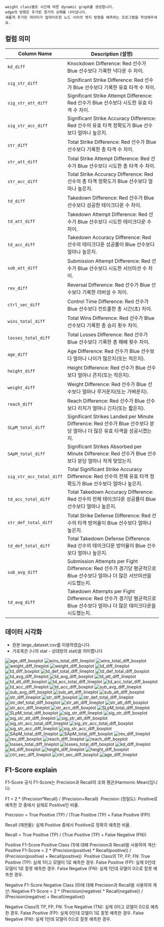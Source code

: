 
    weight class별로 시간에 따른 dynamic graph를 생성합니다.
    edge의 방향은 추가된 경기의 승패를 나타냅니다.
    새롭게 추가된 데이터가 업데이트한 노드 사이의 엣지 방향을 예측하는 프로그램을 작성해주세요.

## 컬럼 의미
| Column Name              | Description (설명)                                                                                   |
|--------------------------|------------------------------------------------------------------------------------------------------|
| `kd_diff`                | Knockdown Difference: Red 선수가 Blue 선수보다 기록한 넉다운 수 차이.                                |
| `sig_str_diff`           | Significant Strike Difference: Red 선수가 Blue 선수보다 기록한 유효 타격 수 차이.                     |
| `sig_str_att_diff`       | Significant Strike Attempt Difference: Red 선수가 Blue 선수보다 시도한 유효 타격 수 차이.            |
| `sig_str_acc_diff`       | Significant Strike Accuracy Difference: Red 선수의 유효 타격 정확도가 Blue 선수보다 얼마나 높은지.    |
| `str_diff`               | Total Strike Difference: Red 선수가 Blue 선수보다 기록한 총 타격 수 차이.                            |
| `str_att_diff`           | Total Strike Attempt Difference: Red 선수가 Blue 선수보다 시도한 총 타격 수 차이.                    |
| `str_acc_diff`           | Total Strike Accuracy Difference: Red 선수의 총 타격 정확도가 Blue 선수보다 얼마나 높은지.           |
| `td_diff`                | Takedown Difference: Red 선수가 Blue 선수보다 성공한 테이크다운 수 차이.                             |
| `td_att_diff`            | Takedown Attempt Difference: Red 선수가 Blue 선수보다 시도한 테이크다운 수 차이.                     |
| `td_acc_diff`            | Takedown Accuracy Difference: Red 선수의 테이크다운 성공률이 Blue 선수보다 얼마나 높은지.            |
| `sub_att_diff`           | Submission Attempt Difference: Red 선수가 Blue 선수보다 시도한 서브미션 수 차이.                     |
| `rev_diff`               | Reversal Difference: Red 선수가 Blue 선수보다 기록한 리버설 수 차이.                                |
| `ctrl_sec_diff`          | Control Time Difference: Red 선수가 Blue 선수보다 컨트롤한 총 시간(초) 차이.                         |
| `wins_total_diff`        | Total Wins Difference: Red 선수가 Blue 선수보다 기록한 총 승리 횟수 차이.                            |
| `losses_total_diff`      | Total Losses Difference: Red 선수가 Blue 선수보다 기록한 총 패배 횟수 차이.                          |
| `age_diff`               | Age Difference: Red 선수가 Blue 선수보다 얼마나 나이가 많은지(또는 적은지).                         |
| `height_diff`            | Height Difference: Red 선수가 Blue 선수보다 얼마나 큰지(또는 작은지).                               |
| `weight_diff`            | Weight Difference: Red 선수가 Blue 선수보다 얼마나 무거운지(또는 가벼운지).                         |
| `reach_diff`             | Reach Difference: Red 선수가 Blue 선수보다 리치가 얼마나 긴지(또는 짧은지).                         |
| `SLpM_total_diff`        | Significant Strikes Landed per Minute Difference: Red 선수가 Blue 선수보다 분당 얼마나 더 많은 유효 타격을 성공시켰는지. |
| `SApM_total_diff`        | Significant Strikes Absorbed per Minute Difference: Red 선수가 Blue 선수보다 분당 얼마나 적게 맞았는지.|
| `sig_str_acc_total_diff` | Total Significant Strike Accuracy Difference: Red 선수의 전체 유효 타격 정확도가 Blue 선수보다 얼마나 높은지. |
| `td_acc_total_diff`      | Total Takedown Accuracy Difference: Red 선수의 전체 테이크다운 성공률이 Blue 선수보다 얼마나 높은지.  |
| `str_def_total_diff`     | Total Strike Defense Difference: Red 선수의 타격 방어율이 Blue 선수보다 얼마나 높은지.               |
| `td_def_total_diff`      | Total Takedown Defense Difference: Red 선수의 테이크다운 방어율이 Blue 선수보다 얼마나 높은지.        |
| `sub_avg_diff`           | Submission Attempts per Fight Difference: Red 선수가 경기당 평균적으로 Blue 선수보다 얼마나 더 많은 서브미션을 시도했는지. |
| `td_avg_diff`            | Takedown Attempts per Fight Difference: Red 선수가 경기당 평균적으로 Blue 선수보다 얼마나 더 많은 테이크다운을 시도했는지. |

## 데이터 시각화
- 원본 large_dataset.csv를 이용하였습니다.
- 가로축은 (나의 stat - 상대방의 stat)을 의미합니다


![age_diff_boxplot](https://github.com/user-attachments/assets/f751d389-f67b-4e0b-bec4-28b38944ad9c)
![wins_total_diff_lineplot](https://github.com/user-attachments/assets/175c62ae-6afa-484d-aa2c-1c84b0d85a38)
![wins_total_diff_boxplot](https://github.com/user-attachments/assets/5eb4523d-e99b-4e89-8d7d-fdbd006bc920)
![weight_diff_lineplot](https://github.com/user-attachments/assets/0d37edb2-dc56-4b64-ae6e-1b785d947bd6)
![weight_diff_boxplot](https://github.com/user-attachments/assets/f51e2066-e80f-46c6-922e-8926d6a181df)
![td_diff_lineplot](https://github.com/user-attachments/assets/bb0e36c7-2d4f-492c-8834-282335dd27f1)
![td_diff_boxplot](https://github.com/user-attachments/assets/5a29aea3-287b-468a-9d78-b34bc723dad6)
![td_def_total_diff_lineplot](https://github.com/user-attachments/assets/2c60ac02-5d89-4922-bdca-dd5ef91cf68f)
![td_def_total_diff_boxplot](https://github.com/user-attachments/assets/da16132a-cc78-4569-a8e0-83be0d59e1f9)
![td_avg_diff_lineplot](https://github.com/user-attachments/assets/13c59024-d5d0-48d5-a10b-5f7087d5c290)
![td_avg_diff_boxplot](https://github.com/user-attachments/assets/20f8fba2-298e-4e23-9473-d4a6bbb9a3f6)
![td_att_diff_lineplot](https://github.com/user-attachments/assets/6ab732cc-3b60-49ec-8a5e-0e5f4ab17b61)
![td_att_diff_boxplot](https://github.com/user-attachments/assets/88d31702-b595-414a-89ed-c535f8b2ebb6)
![td_acc_total_diff_lineplot](https://github.com/user-attachments/assets/52cd8182-ca33-4551-93a2-ec9549f26cd5)
![td_acc_total_diff_boxplot](https://github.com/user-attachments/assets/38693ac1-e58c-4baf-91d0-58c3b7bcc0d1)
![td_acc_diff_lineplot](https://github.com/user-attachments/assets/72e0c6f7-08e8-46a8-beb2-99217607ebba)
![td_acc_diff_boxplot](https://github.com/user-attachments/assets/34c1f2ec-0eb4-4a56-9108-6546dbfc36f6)
![sub_avg_diff_lineplot](https://github.com/user-attachments/assets/f68d2d19-d9da-4c22-9aab-a90d607ac2f2)
![sub_avg_diff_boxplot](https://github.com/user-attachments/assets/a966e92c-887a-4fd8-89b2-41a3803cf5e7)
![sub_att_diff_lineplot](https://github.com/user-attachments/assets/e63ef73b-d251-4c1a-b25c-7fb26783add6)
![sub_att_diff_boxplot](https://github.com/user-attachments/assets/d8633def-1e32-4b1c-a105-e26620b34f52)
![str_diff_lineplot](https://github.com/user-attachments/assets/53e5840d-22cb-447c-bd4f-785287a033d2)
![str_diff_boxplot](https://github.com/user-attachments/assets/07b2aac7-7004-4abb-a3f3-4e2919a8997a)
![str_def_total_diff_lineplot](https://github.com/user-attachments/assets/ecf63f7d-a699-4db6-9376-72d1c6128b6a)
![str_def_total_diff_boxplot](https://github.com/user-attachments/assets/e5c36635-00dc-4d2e-8e8e-276d6b99961e)
![str_att_diff_lineplot](https://github.com/user-attachments/assets/4e66d2d8-ae8e-4e45-bf35-2f89f427207b)
![str_att_diff_boxplot](https://github.com/user-attachments/assets/acafb405-2177-4b88-b348-9a56c8f9b4e4)
![str_acc_diff_lineplot](https://github.com/user-attachments/assets/526d7ae9-09ac-4a72-8dec-2ecad2a5df93)
![str_acc_diff_boxplot](https://github.com/user-attachments/assets/d6b2dab2-20b3-4182-88fe-3c681b1c48f0)
![SLpM_total_diff_lineplot](https://github.com/user-attachments/assets/2b58ec5f-60be-4875-950b-091200ba9625)
![SLpM_total_diff_boxplot](https://github.com/user-attachments/assets/5749df3c-f623-4253-8d47-e7f08cd7fa32)
![sig_str_diff_lineplot](https://github.com/user-attachments/assets/39511574-b39e-4b22-8a98-b348d14ad50a)
![sig_str_diff_boxplot](https://github.com/user-attachments/assets/4fab5eb8-3612-4d72-88e4-fb0040821a76)
![sig_str_att_diff_lineplot](https://github.com/user-attachments/assets/4560de8d-e5be-47a5-b839-ec7927fc7108)
![sig_str_att_diff_boxplot](https://github.com/user-attachments/assets/035fb9a7-7298-4189-afc6-b45608e9aa30)
![sig_str_acc_total_diff_lineplot](https://github.com/user-attachments/assets/e01d09b6-3ef1-426a-b378-5a1bb67cb276)
![sig_str_acc_total_diff_boxplot](https://github.com/user-attachments/assets/1832eecf-609a-4d98-90e4-56552ccb869e)
![sig_str_acc_diff_lineplot](https://github.com/user-attachments/assets/1291b34f-844e-49fe-9236-4880ee2ab29f)
![sig_str_acc_diff_boxplot](https://github.com/user-attachments/assets/7f8a42e7-0c39-4e85-85fe-eaef980ee492)
![SApM_total_diff_lineplot](https://github.com/user-attachments/assets/1c155169-7a3a-455b-9606-22346c330ef3)
![SApM_total_diff_boxplot](https://github.com/user-attachments/assets/1b12b779-20ca-4f3d-9796-b4c9126649ab)
![rev_diff_lineplot](https://github.com/user-attachments/assets/7e593de4-83ff-42cb-b86a-e6ffec93eacd)
![rev_diff_boxplot](https://github.com/user-attachments/assets/958c5db4-e7ac-4ac5-9310-cf37725b16ff)
![reach_diff_lineplot](https://github.com/user-attachments/assets/3954ab9b-0382-4ff3-96d2-889c0467c427)
![reach_diff_boxplot](https://github.com/user-attachments/assets/20110882-de8a-4d2f-8d64-5593c8e0ad64)
![losses_total_diff_lineplot](https://github.com/user-attachments/assets/3f852e57-6507-49e1-8ba5-853886d68d44)
![losses_total_diff_boxplot](https://github.com/user-attachments/assets/f36114fa-ffc3-4881-98c3-b571a1b78523)
![kd_diff_lineplot](https://github.com/user-attachments/assets/c2832abc-9a1c-4239-800a-f19f7e180def)
![kd_diff_boxplot](https://github.com/user-attachments/assets/0e1df7b5-9762-4710-90ae-68aecdaad373)
![height_diff_lineplot](https://github.com/user-attachments/assets/5c01d381-fd18-40ee-a125-4a411fed1903)
![height_diff_boxplot](https://github.com/user-attachments/assets/fb044e25-a532-48d8-b32b-b5ebf388165d)
![ctrl_sec_diff_lineplot](https://github.com/user-attachments/assets/a2c13b7e-fe92-4904-aeba-6f233c730395)
![ctrl_sec_diff_boxplot](https://github.com/user-attachments/assets/58cf35c6-c110-45d1-b730-d89bb95a05ff)
![age_diff_lineplot](https://github.com/user-attachments/assets/fca98754-f600-4495-805d-fb39730ad999)


## F1-Score explain
F1-Score 공식
F1-Score는 Precision과 Recall의 조화 평균(Harmonic Mean)입니다:

F1 = 2 * (Precision*Recall) / (Precision+Recall)
​
Precision (정밀도): Positive로 예측한 것 중에서 실제로 Positive인 비율.

Precision = True Positive (TP) / (True Positive (TP) + False Positive (FP))
​

Recall (재현율): 실제 Positive 중에서 Positive로 정확히 예측한 비율.

Recall = True Positive (TP) / (True Positive (TP) + False Negative (FN))

Positive F1-Score
Positive Class (1)에 대해 Precision과 Recall을 사용하여 계산:
Positive F1-Score = 2 * (Precision(positive) * Recall(positive)) / (Precision(positive) + Recall(positive))
​
Positive Class의 TP, FP, FN:
True Positive (TP): 실제 1이고 모델이 1로 예측한 경우.
False Positive (FP): 실제 0인데 모델이 1로 잘못 예측한 경우.
False Negative (FN): 실제 1인데 모델이 0으로 잘못 예측한 경우.


Negative F1-Score
Negative Class (0)에 대해 Precision과 Recall을 사용하여 계산:
Negative F1-Score = 2 * (Precision(negative) * Recall(negative)) / (Precision(negative) + Recall(negative))
 
Negative Class의 TP, FP, FN:
True Negative (TN): 실제 0이고 모델이 0으로 예측한 경우.
False Positive (FP): 실제 0인데 모델이 1로 잘못 예측한 경우.
False Negative (FN): 실제 1인데 모델이 0으로 잘못 예측한 경우.
​
